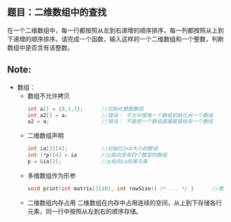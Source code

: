 ## 题目：二维数组中的查找
在一个二维数组中，每一行都按照从左到右递增的顺序排序，每一列都按照从上到下递增的顺序排序。请完成一个函数，输入这样的一个二维数组和一个整数，判断数组中是否含有该整数。

## Note:
* 数组：
  * 数组不允许拷贝
    ```c++
    int a[] = {0,1,2};      //初始化整数数组
    int a2[] = a;           //错误： 不允许使用一个数组初始化另一个数组
    a2 = a;                 //错误： 不能把一个数组直接赋值给另一个数组
    ```
  * 二维数组声明
    ```c++
    int ia[3][4];           //初始化3x4大小的数组
    int (*p)[4] = ia        //p指向含有四个整型的数组
    p = &ia[2];             //p指向ia的尾元素
    ```
  * 多维数组作为形参
    ```c++
    void print(int matrix[][10], int rowSize){ /* ... */ }      //第一维可以用[]省略，第二维以后均不能省略
    ```
  * 二维数组内存占用
    二维数组在内存中占用连续的空间，从上到下存储各行元素，同一行中按照从左到右的顺序存储。
